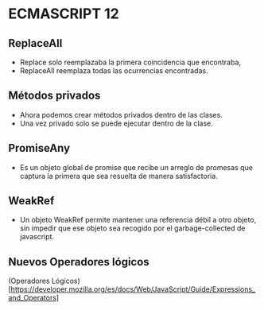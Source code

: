 # ECMASCRIPT 12

## ReplaceAll 

- Replace solo reemplazaba la primera coincidencia que encontraba, 
- ReplaceAll reemplaza todas las ocurrencias encontradas.

## Métodos privados 

- Ahora podemos crear métodos privados dentro de las clases.
- Una vez privado solo se puede ejecutar dentro de la clase. 

## PromiseAny 

- Es un objeto global de promise que recibe un arreglo de promesas que captura la primera que sea resuelta de manera satisfactoria.

## WeakRef

- Un objeto WeakRef permite mantener una referencia débil a otro objeto, sin impedir que ese objeto sea recogido por el garbage-collected de javascript.

## Nuevos Operadores lógicos

(Operadores Lógicos)[https://developer.mozilla.org/es/docs/Web/JavaScript/Guide/Expressions_and_Operators]